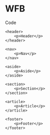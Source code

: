 # WFB
Code 
<!DOCTYPE html>
<html lang="en">
<head>
    <meta charset="UTF-8">
    <meta name="viewport" content="width=device-width, initial-scale=1.0">
    <title>Home</title>
    <link rel="stylesheet" href="style2.css">
</head>
<body>
    
    <header>
        <p>Header</p>
    </header>
    
    <nav>
        <p>Nav</p>
    </nav>

    <aside>
        <p>Aside</p>
    </aside>

    <section>
        <p>Section</p>
    </section>
    
    <article>
        <p>Article</p>
    </article>

    <footer>
        <p>Footer</p>
    </footer>

</body>
</html>
